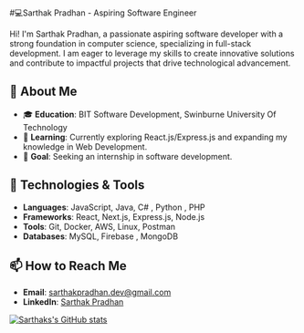 #💻Sarthak Pradhan - Aspiring Software Engineer

Hi! I'm Sarthak Pradhan, a passionate aspiring software developer with a strong foundation in computer science, specializing in full-stack development. I am eager to leverage my skills to create innovative solutions and contribute to impactful projects that drive technological advancement.

## 🚀 About Me
- 🎓 **Education**: BIT Software Development, Swinburne University Of Technology
- 🌱 **Learning**: Currently exploring React.js/Express.js and expanding my knowledge in Web Development.
- 🎯 **Goal**: Seeking an internship in software development.

## 🔧 Technologies & Tools

- **Languages**:  JavaScript, Java, C# , Python , PHP
- **Frameworks**: React, Next.js, Express.js, Node.js
- **Tools**: Git, Docker, AWS, Linux, Postman
- **Databases**: MySQL, Firebase , MongoDB

## 📫 How to Reach Me

- **Email**: [sarthakpradhan.dev@gmail.com](mailto:sarthakpradhan.dev@gmail.com)
- **LinkedIn**: [Sarthak Pradhan](https://www.linkedin.com/in/sarthak-pradhan-a2abab275/)

[![Sarthaks's GitHub stats](https://github-readme-stats.vercel.app/api?username=sarthakp107)](https://github.com/anuraghazra/github-readme-stats)
<!--
**sarthakp107/sarthakp107** is a ✨ _special_ ✨ repository because its `README.md` (this file) appears on your GitHub profile.

Here are some ideas to get you started:

- 🔭 I’m currently working on ...
- 🌱 I’m currently learning ...
- 👯 I’m looking to collaborate on ...
- 🤔 I’m looking for help with ...
- 💬 Ask me about ...
- 📫 How to reach me: ...
- 😄 Pronouns: ...
- ⚡ Fun fact: ...
-->
